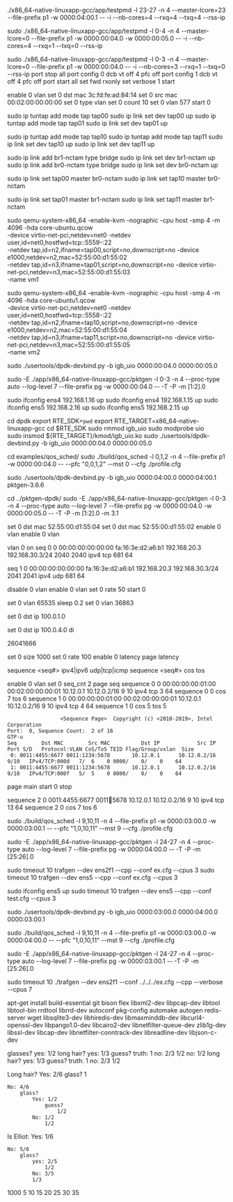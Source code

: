 ./x86_64-native-linuxapp-gcc/app/testpmd -l 23-27 -n 4 --master-lcore=23 --file-prefix p1  -w 0000:04:00.1 -- -i --nb-cores=4 --rxq=4 --txq=4 --rss-ip

sudo ./x86_64-native-linuxapp-gcc/app/testpmd -l 0-4 -n 4 --master-lcore=0 --file-prefix p1  -w 0000:00:04.0 -w 0000:00:05.0  -- -i --nb-cores=4 --rxq=1 --txq=0 --rss-ip

sudo ./x86_64-native-linuxapp-gcc/app/testpmd -l 0-3 -n 4 --master-lcore=0 --file-prefix p1  -w 0000:00:04.0 -- -i --nb-cores=3 --rxq=1 --txq=0 --rss-ip
port stop all
port config 0 dcb vt off 4 pfc off
port config 1 dcb vt off 4 pfc off
port start all
set fwd rxonly
set verbose 1
start


enable 0 vlan 
set 0 dst mac 3c:fd:fe:ad:84:14
set 0 src mac 00:02:00:00:00:00
set 0 type vlan
set 0 count 10
set 0 vlan 577
start 0



sudo ip tuntap add mode  tap tap00
sudo ip link set dev tap00 up
sudo ip tuntap add mode  tap tap01
sudo ip link set dev tap01 up

sudo ip tuntap add mode tap tap10
sudo ip tuntap add mode tap tap11
sudo ip link set dev tap10 up
sudo ip link set dev tap11 up

sudo ip link add br1-nctam type bridge
sudo ip link set dev br1-nctam  up
sudo ip link add br0-nctam type bridge
sudo ip link set dev br0-nctam up

sudo ip link set tap00 master br0-nctam 
sudo ip link set tap10 master br0-nctam

sudo ip link set tap01 master br1-nctam 
sudo ip link set tap11 master br1-nctam




sudo qemu-system-x86_64 -enable-kvm -nographic -cpu host -smp 4 -m 4096 -hda core-ubuntu.qcow \
-device virtio-net-pci,netdev=net0 -netdev user,id=net0,hostfwd=tcp::5559-:22 \
-netdev tap,id=n2,ifname=tap00,script=no,downscript=no -device e1000,netdev=n2,mac=52:55:00:d1:55:02 \
-netdev tap,id=n3,ifname=tap01,script=no,downscript=no -device virtio-net-pci,netdev=n3,mac=52:55:00:d1:55:03 \
-name vm1



sudo qemu-system-x86_64 -enable-kvm -nographic -cpu host -smp 4 -m 4096 -hda core-ubuntu1.qcow \
-device virtio-net-pci,netdev=net0 -netdev user,id=net0,hostfwd=tcp::5558-:22 \
-netdev tap,id=n2,ifname=tap10,script=no,downscript=no -device e1000,netdev=n2,mac=52:55:00:d1:55:04 \
-netdev tap,id=n3,ifname=tap11,script=no,downscript=no -device virtio-net-pci,netdev=n3,mac=52:55:00:d1:55:05 \
-name vm2


sudo ./usertools/dpdk-devbind.py -b igb_uio 0000:00:04.0 0000:00:05.0

sudo -E ./app/x86_64-native-linuxapp-gcc/pktgen -l 0-3 -n 4 --proc-type auto --log-level 7 --file-prefix pg -w 0000:00:04.0 -- -T -P -m [1:2].0 


sudo ifconfig ens4 192.168.1.16 up
sudo ifconfig ens4 192.168.1.15 up
sudo ifconfig ens5 192.168.2.16 up
sudo ifconfig ens5 192.168.2.15 up


cd dpdk
export RTE_SDK=`pwd` 
export RTE_TARGET=x86_64-native-linuxapp-gcc 
cd $RTE_SDK 
sudo rmmod igb_uio 
sudo modprobe uio  
sudo insmod ${RTE_TARGET}/kmod/igb_uio.ko 
sudo ./usertools/dpdk-devbind.py -b igb_uio 0000:00:04.0 0000:00:05.0

cd examples/qos_sched/
sudo ./build/qos_sched -l 0,1,2 -n 4 --file-prefix p1 -w 0000:00:04.0 -- --pfc "0,0,1,2" --mst 0 --cfg ./profile.cfg


sudo ./usertools/dpdk-devbind.py -b igb_uio 0000:04:00.0 0000:04:00.1
pktgen-3.6.6

cd ../pktgen-dpdk/
sudo -E ./app/x86_64-native-linuxapp-gcc/pktgen -l 0-3 -n 4 --proc-type auto --log-level 7 --file-prefix pg -w 0000:00:04.0 -w 0000:00:05.0 -- -T -P -m [1:2].0  -m 3.1



set 0 dst mac 52:55:00:d1:55:04
set 0 dst mac 52:55:00:d1:55:02
enable 0 vlan
enable 0 vlan

vlan 0 on
seq 0 0 00:00:00:00:00:00 fa:16:3e:d2:a6:b1 192.168.20.3 192.168.30.3/24 2040 2040 ipv4 tcp 681 64

seq 1 0 00:00:00:00:00:00 fa:16:3e:d2:a6:b1 192.168.20.3 192.168.30.3/24 2041 2041 ipv4 udp 681 64



disable 0 vlan
enable 0 vlan
set 0 rate 50
start 0

set 0 vlan 65535
sleep 0.2
set 0 vlan 36863


set 0 dst ip 100.0.1.0

set 0 dst ip 100.0.4.0
di

26041666


set 0 size 1000
set 0 rate 100
enable 0 latency
page latency




sequence <seq#> <portlist> <dst-Mac> <src-Mac> <dst-IP> <src-IP> <sport> <dport> ipv4|ipv6 udp|tcp|icmp <vlanid> 
sequence <seq#> <portlist> cos <cos> tos <tos>


enable 0 vlan
set 0 seq_cnt 2
page seq
sequence 0 0 00:00:00:00:01:00 00:02:00:00:00:01 10.12.0.1 10.12.0.2/16 9 10 ipv4 tcp 3 64
sequence 0 0 cos 7 tos 6
sequence 1 0 00:00:00:00:01:00 00:02:00:00:00:01 10.12.0.1 10.12.0.2/16 9 10 ipv4 tcp 4 64
sequence 1 0 cos 5 tos 5

```
                 <Sequence Page>  Copyright (c) <2010-2019>, Intel Corporation
Port:  0, Sequence Count:  2 of 16                                                               GTP-u
Seq        Dst MAC        Src MAC          Dst IP            Src IP    Port S/D   Protocol:VLAN CoS/ToS TEID Flag/Group/vxlan  Size
 0: 0011:4455:6677 0011:1234:5678       10.12.0.1      10.12.0.2/16        9/10   IPv4/TCP:000d   7/  6    0 0000/    0/    0    64
 1: 0011:4455:6677 0011:1234:5678       10.12.0.1      10.12.0.2/16        9/10   IPv4/TCP:000f   5/  5    0 0000/    0/    0    64
```

page main
start 0
stop


sequence 2 0 0011:4455:6677 0011:1234:5678 10.12.0.1 10.12.0.2/16 9 10 ipv4 tcp 13 64
sequence 2 0 cos 7 tos 6




sudo ./build/qos_sched -l 9,10,11 -n 4 --file-prefix p1 -w 0000:03:00.0 -w 0000:03:00.1 -- --pfc "1,0,10,11" --mst 9 --cfg ./profile.cfg


sudo -E ./app/x86_64-native-linuxapp-gcc/pktgen -l 24-27 -n 4 --proc-type auto --log-level 7 --file-prefix pg -w 0000:04:00.0 -- -T -P -m [25:26].0


sudo timeout 10 trafgen --dev ens2f1 --cpp --conf ex.cfg --cpus 3
sudo timeout 10 trafgen --dev ens5 --cpp --conf ex.cfg --cpus 3

sudo ifconfig ens5 up
sudo timeout 10 trafgen --dev ens5 --cpp --conf test.cfg --cpus 3




sudo ./usertools/dpdk-devbind.py -b igb_uio 0000:03:00.0 0000:04:00.0 0000:03:00.1


sudo ./build/qos_sched -l 9,10,11 -n 4 --file-prefix p1 -w 0000:03:00.0 -w 0000:04:00.0 -- --pfc "1,0,10,11" --mst 9 --cfg ./profile.cfg

sudo -E ./app/x86_64-native-linuxapp-gcc/pktgen -l 24-27 -n 4 --proc-type auto --log-level 7 --file-prefix pg -w 0000:03:00.1 -- -T -P -m [25:26].0


sudo timeout 10  ./trafgen --dev ens2f1 --conf ../../../ex.cfg --cpp --verbose --cpus 7


apt-get install build-essential git bison flex libxml2-dev libpcap-dev libtool libtool-bin rrdtool librrd-dev autoconf pkg-config automake autogen redis-server wget libsqlite3-dev libhiredis-dev libmaxminddb-dev libcurl4-openssl-dev libpango1.0-dev libcairo2-dev libnetfilter-queue-dev zlib1g-dev libssl-dev libcap-dev libnetfilter-conntrack-dev libreadline-dev libjson-c-dev


glasses?
    yes: 1/2
        long hair?
            yes: 1/3
                guess?
                truth: 1
            no: 2/3
                1/2
    no: 1/2
        long hair?
            yes: 1/3
                guess?
                truth: 1
            no: 2/3
                1/2

Long hair?
    Yes: 2/6
        glass?
            1

    No: 4/6
        glass?
            Yes: 1/2
                guess?
                    1/2
            No: 1/2
                1/2

Is Elliot:
    Yes: 1/6

    No: 5/6
        glass?
            yes: 2/5
                1/2
            No: 3/5
            1/3




1000
5   10  15  20  25  30  35

